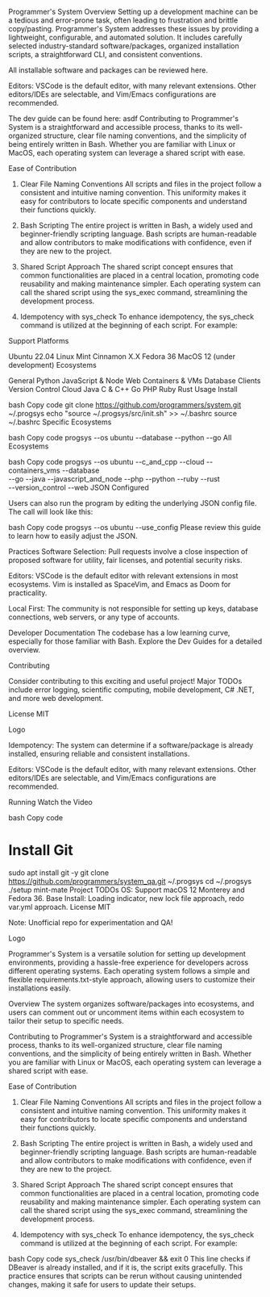 Programmer's System
Overview
Setting up a development machine can be a tedious and error-prone task, often leading to frustration and brittle copy/pasting. Programmer's System addresses these issues by providing a lightweight, configurable, and automated solution. It includes carefully selected industry-standard software/packages, organized installation scripts, a straightforward CLI, and consistent conventions.

All installable software and packages can be reviewed here.


Editors: VSCode is the default editor, with many relevant extensions. Other editors/IDEs are selectable, and Vim/Emacs configurations are recommended.



The dev guide can be found here: asdf
Contributing to Programmer's System is a straightforward and accessible process, thanks to its well-organized structure, clear file naming conventions, and the simplicity of being entirely written in Bash. Whether you are familiar with Linux or MacOS, each operating system can leverage a shared script with ease.

Ease of Contribution
1. Clear File Naming Conventions
All scripts and files in the project follow a consistent and intuitive naming convention. This uniformity makes it easy for contributors to locate specific components and understand their functions quickly.

2. Bash Scripting
The entire project is written in Bash, a widely used and beginner-friendly scripting language. Bash scripts are human-readable and allow contributors to make modifications with confidence, even if they are new to the project.

3. Shared Script Approach
The shared script concept ensures that common functionalities are placed in a central location, promoting code reusability and making maintenance simpler. Each operating system can call the shared script using the sys_exec command, streamlining the development process.

4. Idempotency with sys_check
To enhance idempotency, the sys_check command is utilized at the beginning of each script. For example:



Support
Platforms

Ubuntu 22.04
Linux Mint Cinnamon X.X
Fedora 36
MacOS 12 (under development)
Ecosystems

General
Python
JavaScript & Node
Web
Containers & VMs
Database Clients
Version Control
Cloud
Java
C & C++
Go
PHP
Ruby
Rust
Usage
Install

bash
Copy code
git clone https://github.com/programmers/system.git ~/.progsys
echo "source ~/.progsys/src/init.sh" >> ~/.bashrc
source ~/.bashrc
Specific Ecosystems

bash
Copy code
progsys --os ubuntu --database --python --go
All Ecosystems

bash
Copy code
progsys --os ubuntu --c_and_cpp --cloud --containers_vms --database \
        --go --java --javascript_and_node --php --python --ruby --rust \
        --version_control --web
JSON Configured

Users can also run the program by editing the underlying JSON config file. The call will look like this:

bash
Copy code
progsys --os ubuntu --use_config
Please review this guide to learn how to easily adjust the JSON.

Practices
Software Selection: Pull requests involve a close inspection of proposed software for utility, fair licenses, and potential security risks.

Editors: VSCode is the default editor with relevant extensions in most ecosystems. Vim is installed as SpaceVim, and Emacs as Doom for practicality.

Local First: The community is not responsible for setting up keys, database connections, web servers, or any type of accounts.

Developer Documentation
The codebase has a low learning curve, especially for those familiar with Bash. Explore the Dev Guides for a detailed overview.

Contributing

Consider contributing to this exciting and useful project! Major TODOs include error logging, scientific computing, mobile development, C# .NET, and more web development.

License
MIT

Logo


Idempotency: The system can determine if a software/package is already installed, ensuring reliable and consistent installations.

Editors: VSCode is the default editor, with many relevant extensions. Other editors/IDEs are selectable, and Vim/Emacs configurations are recommended.

Running
Watch the Video

bash
Copy code
# Install Git
sudo apt install git -y
git clone https://github.com/programmers/system_qa.git ~/.progsys
cd ~/.progsys
./setup mint-mate
Project TODOs
OS: Support macOS 12 Monterey and Fedora 36.
Base Install: Loading indicator, new lock file approach, redo var.yml approach.
License
MIT

Note: Unofficial repo for experimentation and QA!

Logo


Programmer's System is a versatile solution for setting up development environments, providing a hassle-free experience for developers across different operating systems. Each operating system follows a simple and flexible requirements.txt-style approach, allowing users to customize their installations easily.

Overview
The system organizes software/packages into ecosystems, and users can comment out or uncomment items within each ecosystem to tailor their setup to specific needs.

Contributing to Programmer's System is a straightforward and accessible process, thanks to its well-organized structure, clear file naming conventions, and the simplicity of being entirely written in Bash. Whether you are familiar with Linux or MacOS, each operating system can leverage a shared script with ease.

Ease of Contribution
1. Clear File Naming Conventions
All scripts and files in the project follow a consistent and intuitive naming convention. This uniformity makes it easy for contributors to locate specific components and understand their functions quickly.

2. Bash Scripting
The entire project is written in Bash, a widely used and beginner-friendly scripting language. Bash scripts are human-readable and allow contributors to make modifications with confidence, even if they are new to the project.

3. Shared Script Approach
The shared script concept ensures that common functionalities are placed in a central location, promoting code reusability and making maintenance simpler. Each operating system can call the shared script using the sys_exec command, streamlining the development process.

4. Idempotency with sys_check
To enhance idempotency, the sys_check command is utilized at the beginning of each script. For example:

bash
Copy code
sys_check /usr/bin/dbeaver && exit 0
This line checks if DBeaver is already installed, and if it is, the script exits gracefully. This practice ensures that scripts can be rerun without causing unintended changes, making it safe for users to update their setups.